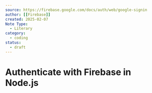 ```yaml
---
source: https://firebase.google.com/docs/auth/web/google-signin
author: [[Firebase]]
created: 2025-02-07
Note Type:
  - Literary
category:
  - coding
status:
  - draft
---
```

# Authenticate with Firebase in Node.js
